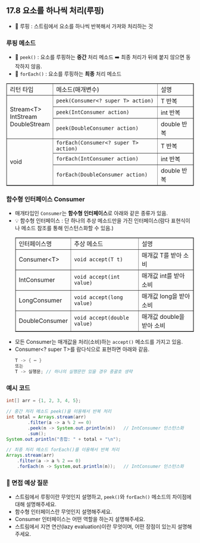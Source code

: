 ## 17.8 요소를 하나씩 처리(루핑)
- 💠 루핑 : 스트림에서 요소를 하나씩 반복해서 가져와 처리하는 것
### 루핑 메소드
- 💠 `peek()` : 요소를 루핑하는 **중간** 처리 메소드 ➡️ 최종 처리가 뒤에 붙지 않으면 동작하지 않음.
- 💠 `forEach()` : 요소를 루핑하는 **최종** 처리 메소드

<table border="1">
  <tr>
    <td>리턴 타입</td>
    <td>메소드(매개변수)</td>
    <td>설명</td>
  </tr>
  <tr>
    <td rowspan="3">Stream&lt;T&gt;<br>IntStream<br>DoubleStream</td>
    <td><code>peek(Consumer&lt;? super T&gt; action)</code></td>
    <td>T 반복</td>
  </tr>
  <tr>
    <td><code>peek(IntConsumer action)</code></td>
    <td>int 반복</td>
  </tr>
  <tr>
    <td><code>peek(DoubleConsumer action)</code></td>
    <td>double 반복</td>
  </tr>
  <tr>
    <td rowspan="3">void</td>
    <td><code>forEach(Consumer&lt;? super T&gt; action)</code></td>
    <td>T 반복</td>
  </tr>
  <tr>
    <td><code>forEach(IntConsumer action)</code></td>
    <td>int 반복</td>
  </tr>
  <tr>
    <td><code>forEach(DoubleConsumer action)</code></td>
    <td>double 반복</td>
  </tr>
</table>

### 함수형 인터페이스 Consumer
- 매개타입인 `Consumer`는 **함수형 인터페이스**로 아래와 같은 종류가 있음.
- 💡 함수형 인터페이스 : 단 하나의 추상 메소드만을 가진 인터페이스(람다 표현식이나 메소드 참조를 통해 인스턴스화할 수 있음.)
    <table border="1">
      <tr>
        <td>인터페이스명</td>
        <td>추상 메소드</td>
        <td>설명</td>
      </tr>
      <tr>
        <td>Consumer&lt;T&gt;</td>
        <td><code>void accept(T t)</code></td>
        <td>매개값 T를 받아 소비</td>
      </tr>
      <tr>
        <td>IntConsumer</td>
        <td><code>void accept(int value)</code></td>
        <td>매개값 int를 받아 소비</td>
      </tr>
      <tr>
        <td>LongConsumer</td>
        <td><code>void accept(long value)</code></td>
        <td>매개값 long을 받아 소비</td>
      </tr>
      <tr>
        <td>DoubleConsumer</td>
        <td><code>void accept(double value)</code></td>
        <td>매개값 double을 받아 소비</td>
      </tr>
    </table>
- 모든 Consumer는 매개값을 처리(소비)하는 `accept()` 메소드를 가지고 있음.
- Consumer<? super T>를 람다식으로 표현하면 아래와 같음.
  ```java
  T -> { ⋯ }
  또는
  T -> 실행문; // 하나의 실행문만 있을 경우 중괄호 생략
  ```
### 예시 코드

```java
int[] arr = {1, 2, 3, 4, 5};

// 중간 처리 메소드 peek()을 이용해서 반복 처리
int total = Arrays.stream(arr)
        .filter(a -> a % 2 == 0)
        .peek(n -> System.out.println(n))   // IntConsumer 인스턴스화
        .sum();
System.out.println("총합: " + total + "\n");

// 최종 처리 메소드 forEach()를 이용해서 반복 처리
Arrays.stream(arr)
    .filter(a -> a % 2 == 0)
    .forEach(n -> System,out.println(n));   // IntConsumer 인스턴스화
```

### 🙋 면접 예상 질문
- 스트림에서 루핑이란 무엇인지 설명하고, `peek()`와 `forEach()` 메소드의 차이점에 대해 설명해주세요.
- 함수형 인터페이스란 무엇인지 설명해주세요.
- Consumer 인터페이스는 어떤 역할을 하는지 설명해주세요.
- 스트림에서 지연 연산(lazy evaluation)이란 무엇이며, 어떤 장점이 있는지 설명해주세요.